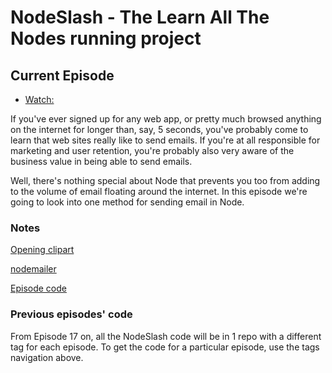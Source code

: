 # NodeSlash - The Learn All The Nodes running project

## Current Episode

* [Watch:](http://www.learnallthenodes.com/episodes/39-how-to-send-email-in-node)

If you've ever signed up for any web app, or pretty much browsed anything on the internet for longer than, say, 5 seconds, you've probably come to learn that web sites really like to send emails.  If you're at all responsible for marketing and user retention, you're probably also very aware of the business value in being able to send emails.

Well, there's nothing special about Node that prevents you too from adding to the volume of email floating around the internet.  In this episode we're going to look into one method for sending email in Node.

### Notes

[Opening clipart](https://openclipart.org/detail/29213/paper-plane)

[nodemailer](http://www.nodemailer.com/)

[Episode code](https://github.com/LearnAllTheNodes/nodeslash/tree/00039)

### Previous episodes' code

From Episode 17 on, all the NodeSlash code will be in 1 repo with a different tag for each episode.  To get the code for a particular episode, use the tags navigation above.
